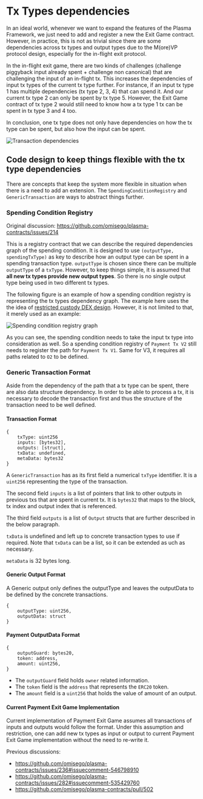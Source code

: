 # Tx Types dependencies

In an ideal world, whenever we want to expand the features of the Plasma Framework, we just need to add and register a new the Exit Game contract. However, in practice, this is not as trivial since there are some dependencies across tx types and output types due to the M(ore)VP protocol design, especially for the in-flight exit protocol.

In the in-flight exit game, there are two kinds of challenges (challenge piggyback input already spent + challenge non canonical) that are challenging the input of an in-flight tx. This increases the dependencies of input tx types of the current tx type further. For instance, if an input tx type 1 has multiple dependencies (tx type 2, 3, 4) that can spend it. And our current tx type 2 can only be spent by tx type 5. However, the Exit Game contract of tx type 2 would still need to know how a tx type 1 tx can be spent in tx type 3 and 4 too.

In conclusion, one tx type does not only have dependencies on how the tx type can be spent, but also how the input can be spent.

![Transaction dependencies](./images/transaction_dependencies.jpg)

## Code design to keep things flexible with the tx type dependencies

There are concepts that keep the system more flexible in situation when there is a need to add an extension. The `SpendingConditionRegistry` and `GenericTransaction` are ways to abstract things further.

### Spending Condition Registry

Original discussion: https://github.com/omisego/plasma-contracts/issues/214

This is a registry contract that we can describe the required dependencies graph of the spending condition. It is designed to use `(outputType, spendingTxType)` as key to describe how an output type can be spent in a spending transaction type. `outputType` is chosen since there can be multiple `outputType` of a `txType`. However, to keep things simple, it is assumed  that **all new tx types provide new output types**. So there is no single output type being used in two different tx types.

The following figure is an example of how a spending condition registry is representing the tx types dependency graph. The example here uses the the idea of [restricted custody DEX design](https://github.com/omisego/docs/blob/master/docs/restricted_custody_mvp1_spec.md). However, it is not limited to that, it merely used as an example:


![Spending condition registry graph](./images/spending-condition-registry-graph.jpg)

As you can see, the spending condition needs to take the input tx type into consideration as well. So a spending condition registry of `Payment Tx V2` still needs to register the path for `Payment Tx V1`. Same for V3, it requires all paths related to `O2` to be defined.

### Generic Transaction Format

Aside from the dependency of the path that a tx type can be spent, there are also data structure dependency. In order to be able to process a tx, it is necessary to decode the transaction first and thus the structure of the transaction need to be well defined.

#### Transaction Format

```
{
    txType: uint256
    inputs: [bytes32],
    outputs: [struct],
    txData: undefined,
    metaData: bytes32
}
```

A `GenericTransaction` has as its first field a numerical `txType` identifier. It is a `uint256` representing the type of the transaction.

The second field `inputs` is a list of pointers that link to other outputs in previous txs that are spent in current tx.  It is `bytes32` that maps to the block, tx index and output index that is referenced. 

The third field `outputs` is a list of `Output` structs that are further described in the below paragraph. 

`txData` is undefined and left up to concrete transaction types to use if required. Note that `txData` can be a list, so it can be extended as uch as necessary.

`metaData` is 32 bytes long.

#### Generic Output Format
A Generic output only defines the outputType and leaves the outputData to be defined by the concrete transactions.
```
{
    outputType: uint256,
    outputData: struct
}
```

#### Payment OutputData Format

```
{
    outputGuard: bytes20,
    token: address,
    amount: uint256,
}
```

- The `outputGuard` field holds `owner` related information. 
- The `token` field is the `address` that represents the `ERC20` token. 
- The `amount` field is a `uint256` that holds the value of amount of an output.

#### Current Payment Exit Game Implementation
Current implementation of Payment Exit Game assumes all transactions of inputs and outputs would follow the format. Under this assumption and restriction, one can add new tx types as input or output to current Payment Exit Game implementation without the need to re-write it.

Previous discussions:
- https://github.com/omisego/plasma-contracts/issues/236#issuecomment-546798910
- https://github.com/omisego/plasma-contracts/issues/282#issuecomment-535429760
- https://github.com/omisego/plasma-contracts/pull/502
